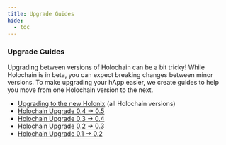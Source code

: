 ```yaml
---
title: Upgrade Guides
hide:
  - toc
---
```


### Upgrade Guides

Upgrading between versions of Holochain can be a bit tricky! While Holochain is in beta, you can expect breaking changes between minor versions. To make upgrading your hApp easier, we create guides to help you move from one Holochain version to the next.

* [Upgrading to the new Holonix](/resources/upgrade/upgrade-new-holonix/) (all Holochain versions)
* [Holochain Upgrade 0.4 → 0.5](/resources/upgrade/upgrade-holochain-0.5/)
* [Holochain Upgrade 0.3 → 0.4](/resources/upgrade/upgrade-holochain-0.4/)
* [Holochain Upgrade 0.2 → 0.3](/resources/upgrade/upgrade-holochain-0.3/)
* [Holochain Upgrade 0.1 → 0.2](/resources/upgrade/upgrade-holochain-0.2/)
